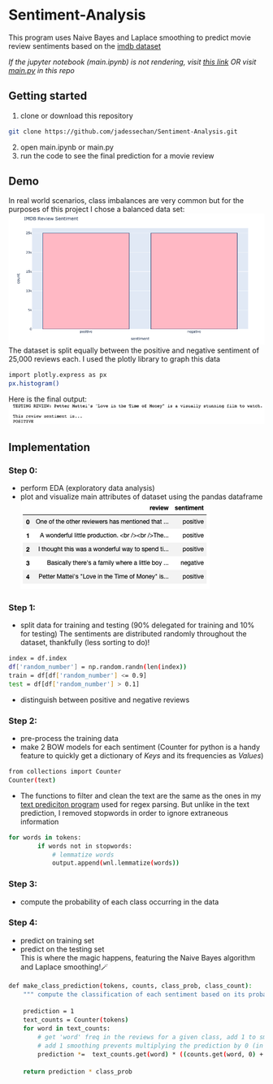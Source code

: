 # Sentiment-Analysis

This program uses Naive Bayes and Laplace smoothing to predict movie review sentiments based on the [imdb dataset](https://www.kaggle.com/lakshmi25npathi/imdb-dataset-of-50k-movie-reviews)


*If the jupyter notebook (main.ipynb) is not rendering, visit [this link](https://nbviewer.jupyter.org/github/jadessechan/Sentiment-Analysis/blob/master/main.ipynb) OR visit [main.py](https://github.com/jadessechan/Sentiment-Analysis/blob/master/main.py) in this repo* 

## Getting started
1. clone or download this repository
```sh
git clone https://github.com/jadessechan/Sentiment-Analysis.git
```
2. open main.ipynb or main.py
3. run the code to see the final prediction for a movie review

## Demo
In real world scenarios, class imbalances are very common but for the purposes of this project I chose a balanced data set:
![image of imdb data histogram](https://github.com/jadessechan/Sentiment-Analysis/blob/master/imgs/imdb_histogram.png) <br />
The dataset is split equally between the positive and negative sentiment of 25,000 reviews each.
I used the plotly library to graph this data
```sh
import plotly.express as px
px.histogram()
```
Here is the final output:<br />
![final prediction](https://github.com/jadessechan/Sentiment-Analysis/blob/master/imgs/final_output.png)

## Implementation
### Step 0: 
* perform EDA (exploratory data analysis)
* plot and visualize main attributes of dataset using the pandas dataframe
![dataframe of imdb data](https://github.com/jadessechan/Sentiment-Analysis/blob/master/imgs/imdb_dataframe.png)

### Step 1:
* split data for training and testing (90% delegated for training and 10% for testing)
 The sentiments are distributed randomly throughout the dataset, thankfully (less sorting to do)!
``` sh
index = df.index
df['random_number'] = np.random.randn(len(index))
train = df[df['random_number'] <= 0.9]
test = df[df['random_number'] > 0.1]
```
* distinguish between positive and negative reviews

### Step 2:
* pre-process the training data
* make 2 BOW models for each sentiment (Counter for python is a handy feature to quickly get a dictionary of *Keys* and its frequencies as *Values*)
```sh
from collections import Counter
Counter(text)
```
* The functions to filter and clean the text are the same as the ones in my [text prediciton program](https://github.com/jadessechan/Text-Prediction) used for regex parsing.
But unlike in the text prediction, I removed stopwords in order to ignore extraneous information
```sh
for words in tokens:
        if words not in stopwords:
            # lemmatize words
            output.append(wnl.lemmatize(words))
```

### Step 3:
* compute the probability of each class occurring in the data

### Step 4:
* predict on training set
* predict on the testing set <br />
This is where the magic happens, featuring the Naive Bayes algorithm and Laplace smoothing!🪄
```sh
def make_class_prediction(tokens, counts, class_prob, class_count):
    """ compute the classification of each sentiment based on its probability in training set """

    prediction = 1
    text_counts = Counter(tokens)
    for word in text_counts:
        # get 'word' freq in the reviews for a given class, add 1 to smooth the value
        # add 1 smoothing prevents multiplying the prediction by 0 (in case 'word' is not in the training set)
        prediction *=  text_counts.get(word) * ((counts.get(word, 0) + 1) / (sum(counts.values()) + class_count))

    return prediction * class_prob
```
